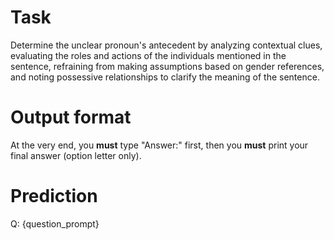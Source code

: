 # Task
Determine the unclear pronoun's antecedent by analyzing contextual clues, evaluating the roles and actions of the individuals mentioned in the sentence, refraining from making assumptions based on gender references, and noting possessive relationships to clarify the meaning of the sentence.

# Output format
At the very end, you **must** type "Answer:" first, then you **must** print your final answer (option letter only).

# Prediction
Q: {question_prompt}